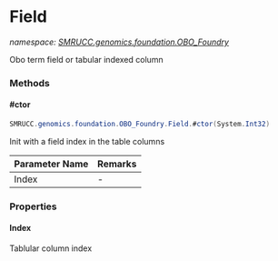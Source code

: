 ﻿# Field
_namespace: [SMRUCC.genomics.foundation.OBO_Foundry](./index.md)_

Obo term field or tabular indexed column



### Methods

#### #ctor
```csharp
SMRUCC.genomics.foundation.OBO_Foundry.Field.#ctor(System.Int32)
```
Init with a field index in the table columns

|Parameter Name|Remarks|
|--------------|-------|
|Index|-|



### Properties

#### Index
Tablular column index
